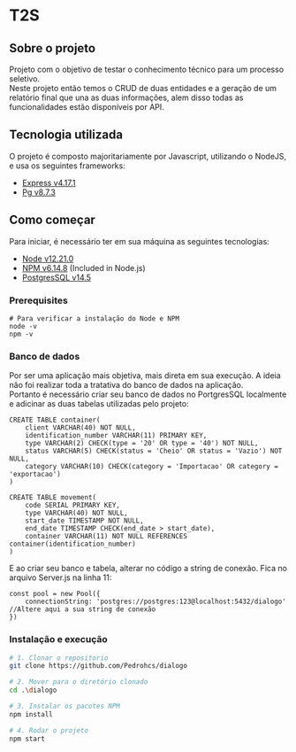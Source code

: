 # T2S

## Sobre o projeto
Projeto com o objetivo de testar o conhecimento técnico para um processo seletivo.<br>
Neste projeto então temos o CRUD de duas entidades e a geração de um relatório final que una as duas informações, alem disso todas as funcionalidades estão disponíveis por API.

## Tecnologia utilizada
O projeto é composto majoritariamente por Javascript, utilizando o NodeJS, e usa os seguintes frameworks:
- [Express v4.17.1](https://expressjs.com)
- [Pg v8.7.3](https://node-postgres.com)

## Como começar
Para iniciar, é necessário ter em sua máquina as seguintes tecnologias:

- [Node v12.21.0](https://nodejs.org/ja/blog/release/v12.21.0/)
- [NPM v6.14.8](https://www.npmjs.com/) (Included in Node.js)
- [PostgresSQL v14.5](https://www.postgresql.org)

### Prerequisites
```
# Para verificar a instalação do Node e NPM
node -v
npm -v
```

### Banco de dados
Por ser uma aplicação mais objetiva, mais direta em sua execução. A ideia não foi realizar toda a tratativa do banco de dados na aplicação.<br>
Portanto é necessário criar seu banco de dados no PortgresSQL localmente e adicinar as duas tabelas utilizadas pelo projeto:
```
CREATE TABLE container(
	client VARCHAR(40) NOT NULL,
	identification_number VARCHAR(11) PRIMARY KEY,
	type VARCHAR(2) CHECK(type = '20' OR type = '40') NOT NULL,
	status VARCHAR(5) CHECK(status = 'Cheio' OR status = 'Vazio') NOT NULL,
	category VARCHAR(10) CHECK(category = 'Importacao' OR category = 'exportacao')
)
```
```
CREATE TABLE movement(
	code SERIAL PRIMARY KEY,
	type VARCHAR(40) NOT NULL,
	start_date TIMESTAMP NOT NULL,
	end_date TIMESTAMP CHECK(end_date > start_date),
	container VARCHAR(11) NOT NULL REFERENCES container(identification_number)
)
```

E ao criar seu banco e tabela, alterar no código a string de conexão. Fica no arquivo Server.js na linha 11:
```
const pool = new Pool({
    connectionString: 'postgres://postgres:123@localhost:5432/dialogo' //Altere aqui a sua string de conexão
})
```


### Instalação e execução
```sh
# 1. Clonar o repositorio
git clone https://github.com/Pedrohcs/dialogo

# 2. Mover para o diretório clonado
cd .\dialogo

# 3. Instalar os pacotes NPM
npm install

# 4. Rodar o projeto
npm start

```